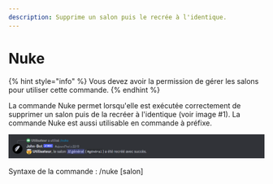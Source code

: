 ```yaml
---
description: Supprime un salon puis le recrée à l'identique.
---
```


# Nuke

{% hint style="info" %}
Vous devez avoir la permission de gérer les salons pour utiliser cette commande.
{% endhint %}

La commande Nuke permet lorsqu'elle est exécutée correctement de supprimer un salon puis de la recréer à l'identique (voir image #1). La commande Nuke est aussi utilisable en commande à préfixe.

![Image #1](../../../.gitbook/assets/Nuke.png)

Syntaxe de la commande : /nuke \[salon]
